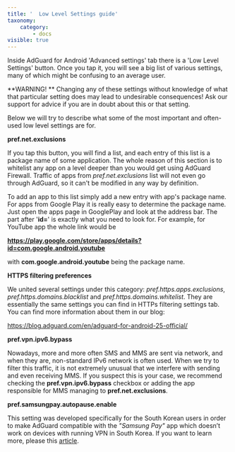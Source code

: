 ```yaml
---
title: '  Low Level Settings guide'
taxonomy:
    category:
        - docs
visible: true
---
```


Inside AdGuard for Android 'Advanced settings' tab there is a 'Low Level Settings' button. Once you tap it, you will see a big list of various settings, many of which might be confusing to an average user.

**WARNING! ** Changing any of these settings without knowledge of what that particular setting does may lead to undesirable consequences! Ask our support for advice if you are in doubt about this or that setting.

Below we will try to describe what some of the most important and often-used low level settings are for.

**pref.net.exclusions**

If you tap this button, you will find a list, and each entry of this list is a package name of some application. The whole reason of this section is to whitelist any app on a level deeper than you would get using AdGuard Firewall. Traffic of apps from _pref.net.exclusions_ list will not even go through AdGuard, so it can't be modified in any way by definition.

To add an app to this list simply add a new entry with app's package name. For apps from Google Play it is really easy to determine the package name. Just open the apps page in GooglePlay and look at the address bar. The part after '**id=**' is exactly what you need to look for. For example, for YouTube app the whole link would be

**https://play.google.com/store/apps/details?id=com.google.android.youtube**

with **com.google.android.youtube** being the package name.

**HTTPS filtering preferences**

We united several settings under this category: _pref.https.apps.exclusions_, _pref.https.domains.blacklist_ and _pref.https.domains.whitelist_. They are essentially the same settings you can find in HTTPs filtering settings tab. You can find more information about them in our blog:

<https://blog.adguard.com/en/adguard-for-android-25-official/>

**pref.vpn.ipv6.bypass**

Nowadays, more and more often SMS and MMS are sent via network, and when they are, non-standard IPv6 network is often used. When we try to filter this traffic, it is not extremely unusual that we interfere with sending and even receiving MMS. If you suspect this is your case, we recommend checking the **pref.vpn.ipv6.bypass** checkbox or adding the app responsible for MMS managing to **pref.net.exclusions**.

**pref.samsungpay.autopause.enable**

This setting was developed specifically for the South Korean users in order to make AdGuard compatible with the *"Samsung Pay"* app which doesn’t work on devices with running VPN in South Korea. If you want to learn more, please this [article](https://kb.adguard.com/en/android/solving-problems/%20samsungpay-with-adguard-in-south-korea#english).
